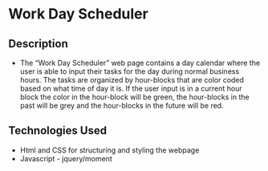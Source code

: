 # Work Day Scheduler

## Description
* The “Work Day Scheduler” web page contains a day calendar where the user is able to input their tasks for the day during normal business hours. The tasks are organized by hour-blocks that are color coded based on what time of day it is. If the user input is in a current hour block the color in the hour-block will be green, the hour-blocks in the past will be grey and the hour-blocks in the future will be red.

## Technologies Used
* Html and CSS for structuring and styling the webpage
* Javascript - jquery/moment
